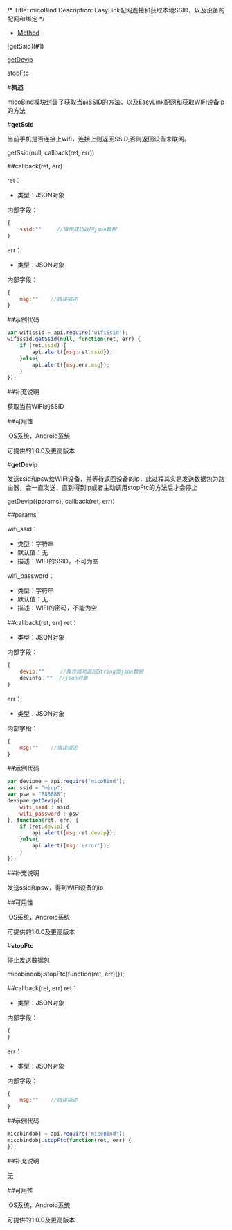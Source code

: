 /*
Title: micoBind
Description: EasyLink配网连接和获取本地SSID，以及设备的配网和绑定
*/

<ul id="tab" class="clearfix">
	<li class="active"><a href="#method-content">Method</a></li>
</ul>
<div id="method-content">

<div class="outline">
[getSsid](#1)<br/>

[getDevip](#2)<br/>

[stopFtc](#3)
</div>

#**概述**

micoBind模块封装了获取当前SSID的方法，以及EasyLink配网和获取WIFI设备ip的方法

#**getSsid**<div id="1"></div>

当前手机是否连接上wifi，连接上则返回SSID,否则返回设备未联网。

getSsid(null, callback(ret, err))

##callback(ret, err)

ret：

- 类型：JSON对象

内部字段：

```js
{
	ssid:""		//操作成功返回json数据
}
```

err：

- 类型：JSON对象

内部字段：

```js
{
	msg:""    //错误描述
}
```

##示例代码

```js
var wifissid = api.require('wifiSsid');
wifissid.getSsid(null, function(ret, err) {
	if (ret.ssid) {
		api.alert({msg:ret.ssid});
	}else{
		api.alert({msg:err.msg});
    }
});
```

##补充说明

获取当前WIFI的SSID

##可用性

iOS系统，Android系统

可提供的1.0.0及更高版本


#**getDevip**<div id="2"></div>

发送ssid和psw给WIFI设备，并等待返回设备的ip，此过程其实是发送数据包为路由器，会一直发送，直到得到ip或者主动调用stopFtc的方法后才会停止

getDevip({params}, callback(ret, err))

##params

wifi_ssid：

- 类型：字符串
- 默认值：无
- 描述：WIFI的SSID，不可为空

wifi_password：

- 类型：字符串
- 默认值：无
- 描述：WIFI的密码，不能为空

##callback(ret, err)
ret：

- 类型：JSON对象

内部字段：

```js
{
	devip:""	 //操作成功返回String型json数据
	devinfo：""  //json对象
}
```

err：

- 类型：JSON对象

内部字段：

```js
{
	msg:""    //错误描述
}
```
##示例代码

```js
var devipme = api.require('micoBind');
var ssid = "micp";
var psw = "888888";
devipme.getDevip({
	wifi_ssid : ssid,
	wifi_password : psw
}, function(ret, err) {
	if (ret.devip) {
		api.alert({msg:ret.devip});
    }else{
		api.alert({msg:'error'});
    }
});
```

##补充说明

发送ssid和psw，得到WIFI设备的ip

##可用性

iOS系统，Android系统

可提供的1.0.0及更高版本


#**stopFtc**<div id="3"></div>

停止发送数据包

micobindobj.stopFtc(function(ret, err){});

##callback(ret, err)
ret：

- 类型：JSON对象

内部字段：

```js
{
}
```

err：

- 类型：JSON对象

内部字段：

```js
{
	msg:""    //错误描述
}
```
##示例代码

```js
micobindobj = api.require('micoBind');
micobindobj.stopFtc(function(ret, err) {
});
```

##补充说明

无

##可用性

iOS系统，Android系统

可提供的1.0.0及更高版本